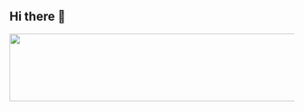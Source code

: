 ## Hi there 👋


<a href="https://github.com/devxb/gitanimals">
  <img
    src="https://render.gitanimals.org/lines/huydqdev"
    width="600"
    height="120"
  />
</a>
  

<!--
**huydqdev/huydqdev** is a ✨ _special_ ✨ repository because its `README.md` (this file) appears on your GitHub profile.

Here are some ideas to get you started:

- 🔭 I’m currently working on ...
- 🌱 I’m currently learning ...
- 👯 I’m looking to collaborate on ...
- 🤔 I’m looking for help with ...
- 💬 Ask me about ...
- 📫 How to reach me: ...
- 😄 Pronouns: ...
- ⚡ Fun fact: ...
-->
